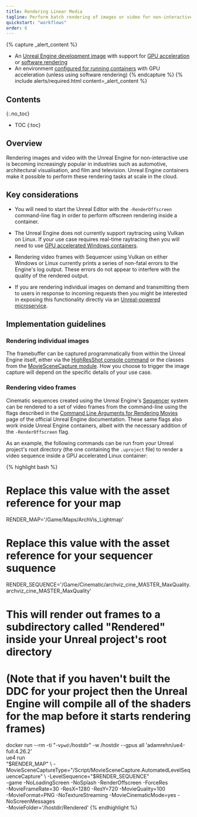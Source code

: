 ```yaml
---
title: Rendering Linear Media
tagline: Perform batch rendering of images or video for non-interactive use.
quickstart: "workflows"
order: 6
---
```


{% capture _alert_content %}
- An [Unreal Engine development image](../concepts/image-types) with support for [GPU acceleration](../concepts/gpu-acceleration) or [software rendering](../concepts/gpu-acceleration#software-rendering)
- An environment [configured for running containers](../environments) with GPU acceleration (unless using software rendering)
{% endcapture %}
{% include alerts/required.html content=_alert_content %}


## Contents
{:.no_toc}

* TOC
{:toc}


## Overview

Rendering images and video with the Unreal Engine for non-interactive use is becoming increasingly popular in industries such as automotive, architectural visualisation, and film and television. Unreal Engine containers make it possible to perform these rendering tasks at scale in the cloud.


## Key considerations

- You will need to start the Unreal Editor with the `-RenderOffscreen` command-line flag in order to perform offscreen rendering inside a container.

- The Unreal Engine does not currently support raytracing using Vulkan on Linux. If your use case requires real-time raytracing then you will need to use [GPU accelerated Windows containers](../concepts/gpu-acceleration#gpu-support-for-windows-containers).

- Rendering video frames with Sequencer using Vulkan on either Windows or Linux currently prints a series of non-fatal errors to the Engine's log output. These errors do not appear to interfere with the quality of the rendered output.

- If you are rendering individual images on demand and transmitting them to users in response to incoming requests then you might be interested in exposing this functionality directly via an [Unreal-powered microservice](./microservices).


## Implementation guidelines

### Rendering individual images

The framebuffer can be captured programmatically from within the Unreal Engine itself, either via the [HighResShot console command](https://docs.unrealengine.com/en-us/Engine/Basics/Screenshots) or the classes from the [MovieSceneCapture module](https://api.unrealengine.com/INT/API/Runtime/MovieSceneCapture/index.html). How you choose to trigger the image capture will depend on the specific details of your use case.

### Rendering video frames

Cinematic sequences created using the Unreal Engine's [Sequencer](https://docs.unrealengine.com/4.26/en-US/AnimatingObjects/Sequencer/Overview/) system can be rendered to a set of video frames from the command-line using the flags described in the [Command Line Arguments for Rendering Movies](https://docs.unrealengine.com/en-US/AnimatingObjects/Sequencer/Workflow/RenderAndExport/RenderingCmdLine/index.html) page of the official Unreal Engine documentation. These same flags also work inside Unreal Engine containers, albeit with the necessary addition of the `-RenderOffscreen` flag.

As an example, the following commands can be run from your Unreal project's root directory (the one containing the `.uproject` file) to render a video sequence inside a GPU accelerated Linux container:

{% highlight bash %}

# Replace this value with the asset reference for your map
RENDER_MAP='/Game/Maps/ArchVis_Lightmap'

# Replace this value with the asset reference for your sequencer suquence
RENDER_SEQUENCE='/Game/Cinematic/archviz_cine_MASTER_MaxQuality.archviz_cine_MASTER_MaxQuality'

# This will render out frames to a subdirectory called "Rendered" inside your Unreal project's root directory
# (Note that if you haven't built the DDC for your project then the Unreal Engine will compile all of the shaders for the map before it starts rendering frames)
docker run --rm -ti "-v`pwd`:/hostdir" -w /hostdir --gpus all 'adamrehn/ue4-full:4.26.2' \
    ue4 run \
    "$RENDER_MAP" \
    -MovieSceneCaptureType="/Script/MovieSceneCapture.AutomatedLevelSequenceCapture" \
    -LevelSequence="$RENDER_SEQUENCE" \
    -game -NoLoadingScreen -NoSplash -RenderOffscreen -ForceRes \
    -MovieFrameRate=30 -ResX=1280 -ResY=720 -MovieQuality=100 \
    -MovieFormat=PNG -NoTextureStreaming -MovieCinematicMode=yes -NoScreenMessages \
    -MovieFolder='/hostdir/Rendered'
{% endhighlight %}
